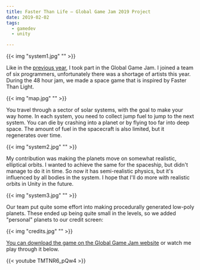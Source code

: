 ```yaml
---
title: Faster Than Life – Global Game Jam 2019 Project
date: 2019-02-02
tags:
  - gamedev
  - unity

---
```


{{< img "system1.jpg" "" >}}

Like in the [previous year](/article/ggj18), I took part in the Global Game Jam.
I joined a team of six programmers, unfortunately there was a shortage of artists this year.
During the 48 hour jam, we made a space game that is inspired by Faster Than Light. <!--more-->

{{< img "map.jpg" "" >}}

You travel through a sector of solar systems, with the goal to make your way home.
In each system, you need to collect jump fuel to jump to the next system.
You can die by crashing into a planet or by flying too far into deep space.
The amount of fuel in the spacecraft is also limited, but it regenerates over time.

{{< img "system2.jpg" "" >}}

My contribution was making the planets move on somewhat realistic, elliptical orbits.
I wanted to achieve the same for the spaceship, but didn't manage to do it in time.
So now it has semi-realistic physics, but it's influenced by all bodies in the system.
I hope that I'll do more with realistic orbits in Unity in the future.

{{< img "system3.jpg" "" >}}

Our team put quite some effort into making procedurally generated low-poly planets.
These ended up being quite small in the levels, so we added "personal" planets to our credit screen:

{{< img "credits.jpg" "" >}}

[You can download the game on the Global Game Jam website](https://globalgamejam.org/2019/games/faster-life) or watch me play through it below.

{{< youtube TMTNR6_pQw4 >}}